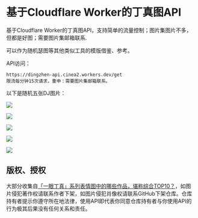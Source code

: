 # 基于Cloudflare Worker的丁真图API

基于Cloudflare Worker的丁真图API，支持简单的流量控制；图片集图片不多，但都是好图；需要图片集邮箱联系.

可以作为随机瑟图等其他类似工具的模版借鉴、参考。

API访问：

```
https://dingzhen-api.cinea2.workers.dev/get
限流每分钟15次请求，重申：需要图片集邮箱联系。
```

以下是随机五张DJ图片：

![](https://dingzhen-api.cinea2.workers.dev/get)

![](https://dingzhen-api.cinea2.workers.dev/get)

![](https://dingzhen-api.cinea2.workers.dev/get)

![](https://dingzhen-api.cinea2.workers.dev/get)

![](https://dingzhen-api.cinea2.workers.dev/get)

## 版权、授权

大部分收集自[「一眼丁真」系列表情图中的哪些作品，堪称综合TOP10？](https://www.zhihu.com/question/528239142)，如图片侵犯著作权请联系作者下架，如图片侵犯肖像权请联系GitHub下架仓库。仓库持有者提示你遵守所在地法律，使用API即代表你同意仓库持有者与你使用API的行为极其后果没有任何关系和责任。
